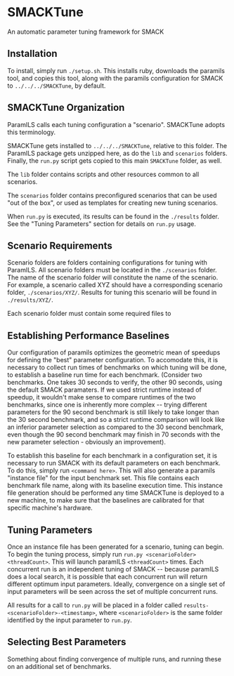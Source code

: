 # SMACKTune
An automatic parameter tuning framework for SMACK

## Installation

To install, simply run `./setup.sh`.  This installs ruby, downloads the
paramils tool, and copies this tool, along with the paramils configuration
for SMACK to `../../../SMACKTune`, by default.

## SMACKTune Organization

ParamILS calls each tuning configuration a "scenario".  SMACKTune adopts this
terminology.

SMACKTune gets installed to `../../../SMACKTune`, relative to this folder.  The
ParamILS package gets unzipped here, as do the `lib` and `scenarios` folders.
Finally, the `run.py` script gets copied to this main `SMACKTune` folder, as 
well.

The `lib` folder contains scripts and other resources common to all scenarios.

The `scenarios` folder contains preconfigured scenarios that can be used "out
of the box", or used as templates for creating new tuning scenarios.

When `run.py` is executed, its results can be found in the `./results` folder.
See the "Tuning Parameters" section for details on `run.py` usage.

## Scenario Requirements

Scenario folders are folders containing configurations for tuning with
ParamILS.  All scenario folders must be located in the `./scenarios` folder.
The name of the scenario folder will constitute the name of the scenario.
For example, a scenario called XYZ should have a corresponding scenario folder,
`./scenarios/XYZ/`.  Results for tuning this scenario will be found in 
`./results/XYZ/`.

Each scenario folder must contain some required files to 

## Establishing Performance Baselines

Our configuration of paramils optimizes the geometric mean of speedups for 
defining the "best" parameter configuration.  To accomodate this, it is
necessary to collect run times of benchmarks on which tuning will be done,
to establish a baseline run time for each benchmark.  (Consider two benchmarks.
One takes 30 seconds to verify, the other 90 seconds, using the default SMACK
paramaters.  If we used strict runtime instead of speedup, it wouldn't make
sense to compare runtimes of the two benchmarks, since one is inherently more
complex -- trying different parameters for the 90 second benchmark is still
likely to take longer than the 30 second benchmark, and so a strict runtime
comparison will look like an inferior parameter selection as compared to the 30
second benchmark, even though the 90 second benchmark may finish in 70 seconds
with the new parameter selection - obviously an improvement).

To establish this baseline for each benchmark in a configuration set, it is
necessary to run SMACK with its default parameters on each benchmark.  To do
this, simply run `<command here>`.  This will also generate a paramils
"instance file" for the input benchmark set.  This file contains each benchmark
file name, along with its baseline execution time.  This instance file
generation should be performed any time SMACKTune is deployed to a new machine,
to make sure that the baselines are calibrated for that specific machine's
hardware.

## Tuning Parameters

Once an instance file has been generated for a scenario, tuning can begin.  To 
begin the tuning process, simply run `run.py <scenarioFolder> <threadCount>`.
This will launch paramILS `<threadCount>` times.  Each concurrent run is an
independent tuning of SMACK -- because paramILS does a local search, it is 
possible that each concurrent run will return different optimum input
parameters.  Ideally, convergence on a single set of input parameters will be
seen across the set of multiple concurrent runs.

All results for a call to `run.py` will be placed in a folder called
`results-<scenarioFolder>-<timestamp>`, where `<scenarioFolder>` is the same
folder identified by the input parameter to `run.py`.

## Selecting Best Parameters

Something about finding convergence of multiple runs, and running these on
an additional set of benchmarks.